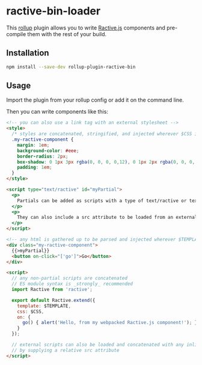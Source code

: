 # ractive-bin-loader

This [rollup](https://rollupjs.org) plugin allows you to write [Ractive.js](https://ractive.js.org) components and pre-compile them with the rest of your build.

## Installation

```sh
npm install --save-dev rollup-plugin-ractive-bin
```

## Usage

Import the plugin from your rollup config or add it on the command line.

Then you can write components like this:

```html
<!-- you can also use a link tag with an external stylesheet -->
<style>
  /* styles are concatenated, stringified, and injected wherever $CSS is found in the template */
  .my-ractive-component {
    margin: 1em;
    background-color: #eee;
    border-radius: 2px;
    box-shadow: 0 1px 3px rgba(0, 0, 0, 0,12), 0 1px 2px rgba(0, 0, 0, 0.24);
    padding: 1em;
  }
</style>

<script type="text/ractive" id="myPartial">
  <p>
    Partials can be added as scripts with a type of text/ractive or text/html.
  </p>
  <p>
    They can also include a src attribute to be loaded from an external file.
  </p>
</script>

<!-- any html is gathered up to be parsed and injected wherever $TEMPLATE is found in the script -->
<div class="my-ractive-component">
  {{>myPartial}}
  <button on-click="['go']">Go</button>
</div>

<script>
  // any non-partial scripts are concatenated
  // ES module syntax is _strongly_ recommended
  import Ractive from 'ractive';

  export default Ractive.extend({
    template: $TEMPLATE,
    css: $CSS,
    on: {
      go() { alert('Hello, from my webpacked Ractive.js component!'); }
    }
  });

  // external scripts can also be loaded and concatenated with any inline scripts
  // by supplying a relative src attribute
</script>
```
